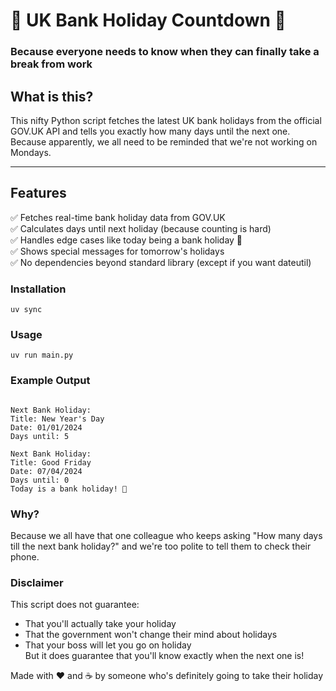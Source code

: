 # 🎉 UK Bank Holiday Countdown 🎉

### Because everyone needs to know when they can finally take a break from work

## What is this?

This nifty Python script fetches the latest UK bank holidays from the official GOV.UK API and tells you exactly how many days until the next one. Because apparently, we all need to be reminded that we're not working on Mondays.

---

## Features
 
✅ Fetches real-time bank holiday data from GOV.UK  
✅ Calculates days until next holiday (because counting is hard)  
✅ Handles edge cases like today being a bank holiday 🎉  
✅ Shows special messages for tomorrow's holidays  
✅ No dependencies beyond standard library (except if you want dateutil)  

### Installation

`uv sync`


### Usage

`uv run main.py`

### Example Output

```Fetching UK Bank Holidays...

Next Bank Holiday:
Title: New Year's Day
Date: 01/01/2024
Days until: 5

Next Bank Holiday:
Title: Good Friday
Date: 07/04/2024
Days until: 0
Today is a bank holiday! 🎉
```
### Why?

Because we all have that one colleague who keeps asking "How many days till the next bank holiday?" and we're too polite to tell them to check their phone.

### Disclaimer

This script does not guarantee:

* That you'll actually take your holiday
* That the government won't change their mind about holidays
* That your boss will let you go on holiday  
But it does guarantee that you'll know exactly when the next one is!

Made with ❤️ and ☕ by someone who's definitely going to take their holiday
